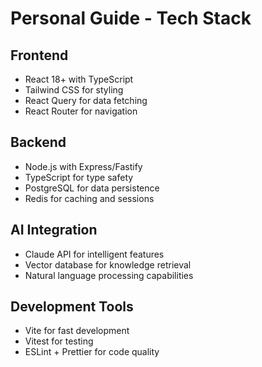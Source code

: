# Personal Guide - Tech Stack

## Frontend
- React 18+ with TypeScript
- Tailwind CSS for styling
- React Query for data fetching
- React Router for navigation

## Backend
- Node.js with Express/Fastify
- TypeScript for type safety
- PostgreSQL for data persistence
- Redis for caching and sessions

## AI Integration
- Claude API for intelligent features
- Vector database for knowledge retrieval
- Natural language processing capabilities

## Development Tools
- Vite for fast development
- Vitest for testing
- ESLint + Prettier for code quality
